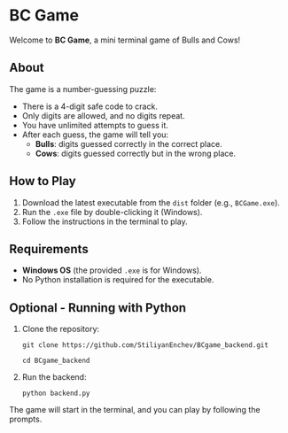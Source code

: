 # BC Game

Welcome to **BC Game**, a mini terminal game of Bulls and Cows!

## About

The game is a number-guessing puzzle:
- There is a 4-digit safe code to crack.
- Only digits are allowed, and no digits repeat.
- You have unlimited attempts to guess it.
- After each guess, the game will tell you:
  - **Bulls**: digits guessed correctly in the correct place.
  - **Cows**: digits guessed correctly but in the wrong place.

## How to Play

1. Download the latest executable from the `dist` folder (e.g., `BCGame.exe`).  
2. Run the `.exe` file by double-clicking it (Windows).  
3. Follow the instructions in the terminal to play.

## Requirements

- **Windows OS** (the provided `.exe` is for Windows).  
- No Python installation is required for the executable.  

## Optional - Running with Python

1. Clone the repository:

    `git clone https://github.com/StiliyanEnchev/BCgame_backend.git`

    `cd BCgame_backend`

2. Run the backend:

    `python backend.py`

The game will start in the terminal, and you can play by following the prompts.

